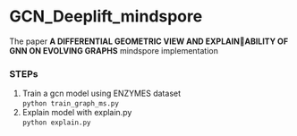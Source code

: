 # GCN_Deeplift_mindspore
The paper **A DIFFERENTIAL GEOMETRIC VIEW AND EXPLAINABILITY OF GNN ON EVOLVING GRAPHS** mindspore implementation
### STEPs
1. Train a gcn model using ENZYMES dataset  
`python train_graph_ms.py`
2. Explain model with explain.py  
`python explain.py` 